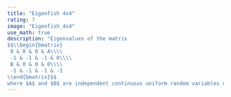 ```yaml
---
title: "Eigenfish 4x4"
rating: 7
image: "Eigenfish_4x4"
use_math: true
description: "Eigenvalues of the matrix
$$\\begin{bmatrix}
 0 & 0 & 0 & A\\\\
 -1 & -1 & -1 & 0\\\\
 B & 0 & 0 & 0\\\\
 -1 & -1 & -1 & -1
\\end{bmatrix}$$
where $A$ and $B$ are independent continuous uniform random variables on $(-4, 4)$. This image represents a sample of 5 million matrices. Note that this class of matrices is not Bohemian as it is sampled from a continuous distribution. Viewed on [-3-3i, 3+3i]."
---
```

